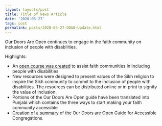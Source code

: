 ```yaml
---
layout: layouts/post
title: Title of News Article
date: '2020-03-27'
tags: post
permalink: posts/2020-03-27-ODAO-Update.html
---
```

<p>
Our Doors Are Open continues to engage in the faith community on inclusion of people with disabilities.
</p>
<p>
Highlights:
<ul>
<li> An <a href="https://www.oercommons.org/courseware/lesson/56407/overview">
open course was created</a> to assist faith communities in including people with disabilities</li>
<li> New resources were designed to present values of the Sikh religion to inspire
 the Sikh community to commit to the inclusion of people with disabilities. The resources
  can be distributed online or in print to signify the value of inclusion.</li>
<li> Portions of the Our Doors Are Open guide have been translated into Punjabi which
 contains the three ways to start making your faith community accessible</li>
<li> <a href="https://opendoors.idrc.ocadu.ca/guide-for-accessible-congregation/">Creation
 of a summary</a> of the Our Doors are Open Guide for Accessible Congregations.</li>
</ul>
